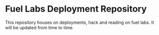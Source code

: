 # Fuel Labs Deployment Repository

This repository houses on deployments, hack and reading on fuel labs. It will be updated from time to time.

